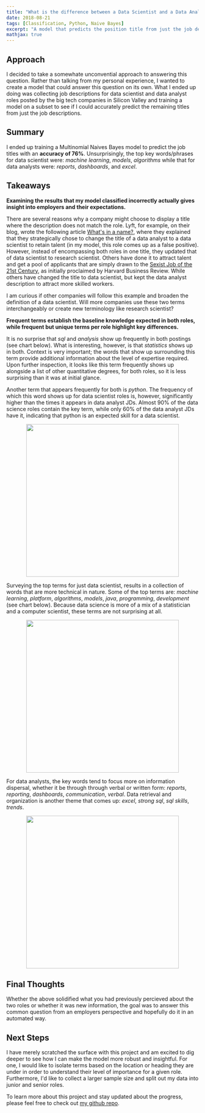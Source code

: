 ```yaml
---
title: "What is the difference between a Data Scientist and a Data Analyst?"
date: 2018-08-21
tags: [Classification, Python, Naive Bayes]
excerpt: "A model that predicts the position title from just the job description."
mathjax: true
---
```


## Approach
I decided to take a somewhate unconvential approach to answering this question. Rather than talking from my personal experience, I wanted to create a model that could answer this question on its own. What I ended up doing was collecting job descriptions for data scientist and data analyst roles posted by the big tech companies in Silicon Valley and training a model on a subset to see if I could accurately predict the remaining titles from just the job descriptions. 

## Summary
I ended up training a Multinomial Naives Bayes model to predict the job titles with an **accuracy of 76%**. Unsurprisingly, the top key words/phrases for data scientist were: *machine learning*, *models*, *algorithms* while that for data analysts were: *reports*, *dashboards*, and *excel*. 

## Takeaways
**Examining the results that my model classified incorrectly actually gives insight into employers and their expectations.**

There are several reasons why a company might choose to display a title where the description does not match the role. Lyft, for example, on their blog, wrote the following article [What's in a name?](https://eng.lyft.com/whats-in-a-name-ce42f419d16c), where they explained that they strategically chose to change the title of a data analyst to a data scientist to retain talent (in my model, this role comes up as a false positive). However, instead of encompassing both roles in one title, they updated that of data scientist to research scientist. Others have done it to attract talent and get a pool of applicants that are simply drawn to the [Sexist Job of the 21st Century](https://hbr.org/2012/10/data-scientist-the-sexiest-job-of-the-21st-century), as initially proclaimed by Harvard Business Review. While others have changed the title to data scientist, but kept the data analyst description to attract more skilled workers.

I am curious if other companies will follow this example and broaden the definition of a data scientist. Will more companies use these two terms interchangeably or create new terminology like research scientist?

**Frequent terms establish the baseline knowledge expected in both roles, while frequent but unique terms per role highlight key differences.**
 
It is no surprise that *sql* and *analysis* show up frequently in both postings (see chart below). What is interesting, however, is that *statistics* shows up in both. Context is very important; the words that show up surrounding this term provide additional information about the level of expertise required. Upon further inspection, it looks like this term frequently shows up alongside a list of other quantitative degrees, for both roles, so it is less surprising than it was at initial glance. 

Another term that appears frequently for both is *python*. The frequency of which this word shows up for data scientist roles is, however, significantly higher than the times it appears in data analyst JDs. Almost 90% of the data science roles contain the key term, while only 60% of the data analyst JDs have it, indicating that python is an expected skill for a data scientist.

<p align="center">
  <img width="400" src="{{ site.url }}{{ site.baseurl }}/images/jd-classifier/TorandoChart_TermSensitivity_BothRoles.png">
</p>

Surveying the top terms for just data scientist, results in a collection of words that are more technical in nature. Some of the top terms are: *machine learning*, *platform*, *algorithms*, *models*, *java*, *programming*, *development* (see chart below). Because data science is more of a mix of a statistician and a computer scientist, these terms are not surprising at all. 

<p align="center">
  <img width="400" src="{{ site.url }}{{ site.baseurl }}/images/jd-classifier/TorandoChart_TermSensitivity_DataScientist.png">
</p>

For data analysts, the key words tend to focus more on information dispersal, whether it be through through verbal or written form: *reports*, *reporting*, *dashboards*, *communication*, *verbal*. Data retrieval and organization is another theme that comes up: *excel*, *strong sql*, *sql skills*, *trends*.

<p align="center">
  <img width="400" src="{{ site.url }}{{ site.baseurl }}/images/jd-classifier/TorandoChart_TermSensitivity_Analyst.png">
</p>

## Final Thoughts
Whether the above solidified what you had previously percieved about the two roles or whether it was new information, the goal was to answer this common question from an employers perspective and hopefully do it in an automated way.

## Next Steps
I have merely scratched the surface with this project and am excited to dig deeper to see how I can make the model more robust and insightful. For one, I would like to isolate terms based on the location or heading they are under in order to understand their level of importance for a given role. Furthermore, I'd like to collect a larger sample size and split out my data into junior and senior roles. 

To learn more about this project and stay updated about the progress, please feel free to check out [my github repo](https://github.com/pleonova/jd-classifier).


